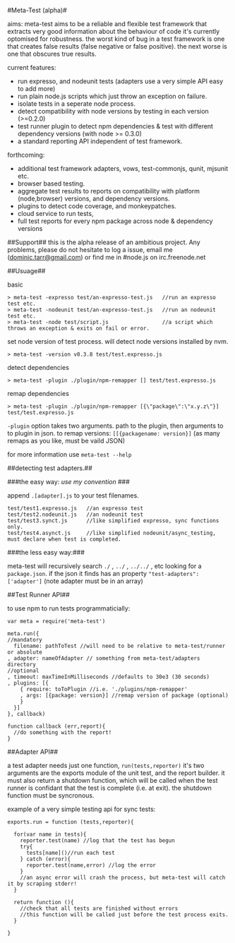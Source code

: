 
#Meta-Test (alpha)#

aims:
  meta-test aims to be a reliable and flexible test framework that extracts very good information about the behaviour of code
  it's currently optomised for robustness. 
  the worst kind of bug in a test framework is one that creates false results (false negative or false positive).
  the next worse is one that obscures true results.

current features:

  * run expresso, and nodeunit tests (adapters use a very simple API easy to add more)
  * run plain node.js scripts which just throw an exception on failure.
  * isolate tests in a seperate node process.
  * detect compatibility with node versions by testing in each version (>=0.2.0)
  * test runner plugin to detect npm dependencies & test with different dependency versions (with node >= 0.3.0)
  * a standard reporting API independent of test framework.

forthcoming:

  * additional test framework adapters,  vows, test-commonjs, qunit, mjsunit etc.
  * browser based testing.
  * aggregate test results to reports on compatibility with platform (node,browser) versions, and dependency versions.
  * plugins to detect code coverage, and monkeypatches.
  * cloud service to run tests, 
  * full test reports for every npm package across node & dependency versions

##Support##
this is the alpha release of an ambitious project. Any problems, please do not hesitate to log a issue, email me (dominic.tarr@gmail.com) or find me in #node.js on irc.freenode.net


##Usuage##

basic

    > meta-test -expresso test/an-expresso-test.js   //run an expresso test etc.
    > meta-test -nodeunit test/an-expresso-test.js   //run an nodeunit test etc.
    > meta-test -node test/script.js                 //a script which throws an exception & exits on fail or error.

set node version of test process. will detect node versions installed by nvm.

    > meta-test -version v0.3.8 test/test.expresso.js
    
detect dependencies

    > meta-test -plugin ./plugin/npm-remapper [] test/test.expresso.js
    
remap dependencies

    > meta-test -plugin ./plugin/npm-remapper [{\"package\":\"x.y.z\"}] test/test.expresso.js

`-plugin` option takes two arguments. path to the plugin, then arguments to to plugin in json.
to remap versions: `[[{packagename: version}]` (as many remaps as you like, must be vaild JSON)
    
    
for more information use `meta-test --help`

##detecting test adapters.##

###the easy way: <i> use my convention </i> ###

append `.[adapter].js` to your test filenames.

    test/test1.expresso.js   //an expresso test
    test/test2.nodeunit.js   //an nodeunit test
    test/test3.synct.js      //like simplified expresso, sync functions only.
    test/test4.asynct.js     //like simplified nodeunit/async_testing, must declare when test is completed.
    
###the less easy way:###

meta-test will recursively search `./` , `../` ,  `../../` , etc looking for a `package.json`.
if the json it finds has an property `"test-adapters": ['adapter']` (note adapter must be in an array)


##Test Runner API##

to use npm to run tests programmaticially:

    var meta = require('meta-test')
    
    meta.run({
    //mandatory
      filename: pathToTest //will need to be relative to meta-test/runner or absolute
    , adapter: nameOfAdapter // something from meta-test/adapters directory
    //optional
    , timeout: maxTimeInMilliseconds //defaults to 30e3 (30 seconds)
    , plugins: [{
        { require: toToPlugin //i.e. './plugins/npm-remapper'
        , args: [{package: version}] //remap version of package (optional)
        } 
      }]
    }, callback)
    
    function callback (err,report){
      //do something with the report!
    }


##Adapter API##

a test adapter needs just one function, `run(tests,reporter)` it's two arguments are the exports module of the unit test, 
and the report builder. it must also return a shutdown function, which will be called when the test runner is confidant that the test is complete (i.e. at exit). the shutdown function must be syncronous.

example of a very simple testing api for sync tests:

    exports.run = function (tests,reporter){
    
      for(var name in tests){
        reporter.test(name) //log that the test has begun
        try{
          tests[name]()//run each test      
        } catch (error){
          reporter.test(name,error) //log the error     
        }
        //an async error will crash the process, but meta-test will catch it by scraping stderr!
      }
    
      return function (){
        //check that all tests are finished without errors
        //this function will be called just before the test process exits.
      }
    
    }
